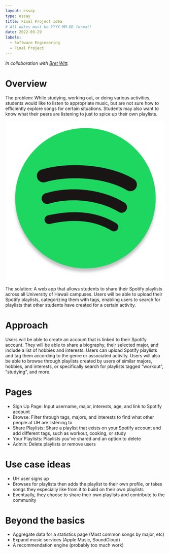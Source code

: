 ```yaml
---
layout: essay
type: essay
title: Final Project Idea
# All dates must be YYYY-MM-DD format!
date: 2022-03-29
labels:
  - Software Engineering
  - Final Project
---
```

_In collaboration with [Bret Witt](https://bretwitt.github.io/)._

# Overview
The problem:
While studying, working out, or doing various activities, students would like to listen to appropriate music, but are not sure how to efficiently explore songs for certain situations. Students may also want to know what their peers are listening to just to spice up their own playlists.

<img class ="ui small right floated rounded image" src="/images/spotify-logo.png">

The solution:
A web app that allows students to share their Spotify playlists across all University of Hawaii campuses. Users will be able to upload their Spotify playlists, categorizing them with tags, enabling users to search for playlists that other students have created for a certain activity.

# Approach
Users will be able to create an account that is linked to their Spotify account. They will be able to share a biography, their selected major, and include a list of hobbies and interests. Users can upload Spotify playlists and tag them according to the genre or associated activity. Users will also be able to browse through playlists created by users of similar majors, hobbies, and interests, or specifically search for playlists tagged “workout”, “studying”, and more.

# Pages
- Sign Up Page: Input username, major, interests, age, and link to Spotify account
- Browse: Filter through tags, majors, and interests to find what other people at UH are listening to
- Share Playlists: Share a playlist that exists on your Spotify account and add different tags, such as workout, cooking, or study
- Your Playlists: Playlists you’ve shared and an option to delete
- Admin: Delete playlists or remove users

# Use case ideas
- UH user signs up 
- Browses for playlists then adds the playlist to their own profile, or takes songs they especially like from it to build on their own playlists
- Eventually, they choose to share their own playlists and contribute to the community

# Beyond the basics
- Aggregate data for a statistics page (Most common songs by major, etc)
- Expand music services (Apple Music, SoundCloud)
- A recommendation engine (probably too much work)



